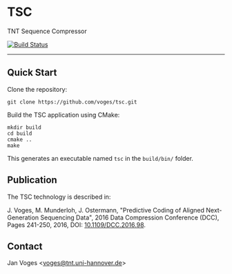 # TSC

TNT Sequence Compressor

[![Build Status](https://travis-ci.com/voges/tsc.svg?branch=master)](https://travis-ci.com/voges/tsc)

---

## Quick Start

Clone the repository:

    git clone https://github.com/voges/tsc.git

Build the TSC application using CMake:

    mkdir build
    cd build
    cmake ..
    make

This generates an executable named ``tsc`` in the ``build/bin/`` folder.

## Publication

The TSC technology is described in:

J. Voges, M. Munderloh, J. Ostermann, "Predictive Coding of Aligned Next-Generation Sequencing Data", 2016 Data Compression Conference (DCC), Pages 241-250, 2016, DOI: [10.1109/DCC.2016.98](https://doi.org/10.1109/DCC.2016.98).

## Contact

Jan Voges <[voges@tnt.uni-hannover.de](mailto:voges@tnt.uni-hannover.de)>
